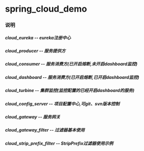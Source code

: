 # spring_cloud_demo

### 说明
<h5> cloud_eureka -- eureka注册中心 </h5>
<h5> cloud_producer -- 服务提供方 </h5>
<h5> cloud_consumer -- 服务消费方(已开启熔断,未开启dashboard监控)</h5>
<h5> cloud_dashboard -- 服务消费方(已开启熔断,已开启dashboard监控)</h5>
<h5> cloud_turbine -- 集群监控(监控配置的已经开启dashboard的服务)</h5>
<h5> cloud_config_server -- 项目配置中心,可git、svn版本控制</h5>
<h5> cloud_gateway -- 服务网关</h5>
<h5> cloud_gateway_filter -- 过滤器基本使用</h5>
<h5> cloud_strip_prefix_filter -- StripPrefix过滤器使用示例</h5>


